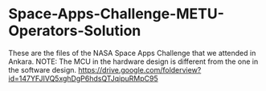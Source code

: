 # Space-Apps-Challenge-METU-Operators-Solution
These are the files of the NASA Space Apps Challenge that we attended in Ankara.
NOTE: The MCU in the hardware design is different from the one in the software design.
https://drive.google.com/folderview?id=147YFJIVQ5xghDgP6hdsQTJqipuRMpC95
